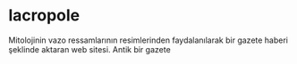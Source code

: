 # lacropole
 Mitolojinin vazo ressamlarının resimlerinden faydalanılarak bir gazete haberi şeklinde aktaran web sitesi. Antik bir gazete
